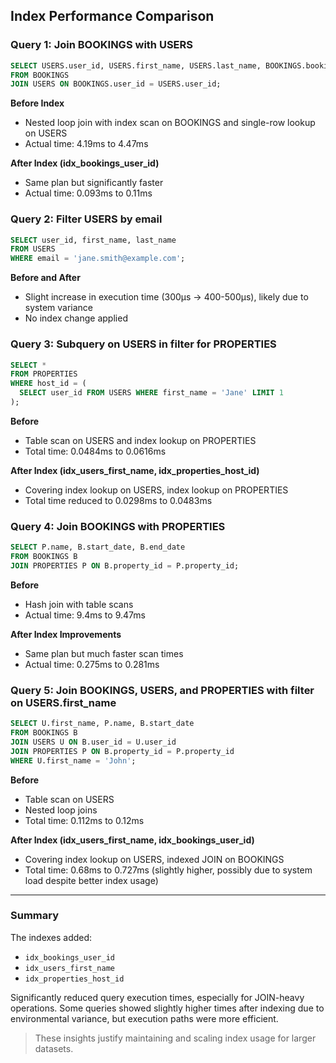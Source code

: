 ## Index Performance Comparison

### Query 1: Join BOOKINGS with USERS

```sql
SELECT USERS.user_id, USERS.first_name, USERS.last_name, BOOKINGS.booking_id
FROM BOOKINGS
JOIN USERS ON BOOKINGS.user_id = USERS.user_id;
```

**Before Index**

- Nested loop join with index scan on BOOKINGS and single-row lookup on USERS
- Actual time: 4.19ms to 4.47ms

**After Index (idx_bookings_user_id)**

- Same plan but significantly faster
- Actual time: 0.093ms to 0.11ms

### Query 2: Filter USERS by email

```sql
SELECT user_id, first_name, last_name
FROM USERS
WHERE email = 'jane.smith@example.com';
```

**Before and After**

- Slight increase in execution time (300µs → 400-500µs), likely due to system variance
- No index change applied

### Query 3: Subquery on USERS in filter for PROPERTIES

```sql
SELECT *
FROM PROPERTIES
WHERE host_id = (
  SELECT user_id FROM USERS WHERE first_name = 'Jane' LIMIT 1
);
```

**Before**

- Table scan on USERS and index lookup on PROPERTIES
- Total time: 0.0484ms to 0.0616ms

**After Index (idx_users_first_name, idx_properties_host_id)**

- Covering index lookup on USERS, index lookup on PROPERTIES
- Total time reduced to 0.0298ms to 0.0483ms

### Query 4: Join BOOKINGS with PROPERTIES

```sql
SELECT P.name, B.start_date, B.end_date
FROM BOOKINGS B
JOIN PROPERTIES P ON B.property_id = P.property_id;
```

**Before**

- Hash join with table scans
- Actual time: 9.4ms to 9.47ms

**After Index Improvements**

- Same plan but much faster scan times
- Actual time: 0.275ms to 0.281ms

### Query 5: Join BOOKINGS, USERS, and PROPERTIES with filter on USERS.first_name

```sql
SELECT U.first_name, P.name, B.start_date
FROM BOOKINGS B
JOIN USERS U ON B.user_id = U.user_id
JOIN PROPERTIES P ON B.property_id = P.property_id
WHERE U.first_name = 'John';
```

**Before**

- Table scan on USERS
- Nested loop joins
- Total time: 0.112ms to 0.12ms

**After Index (idx_users_first_name, idx_bookings_user_id)**

- Covering index lookup on USERS, indexed JOIN on BOOKINGS
- Total time: 0.68ms to 0.727ms (slightly higher, possibly due to system load despite better index usage)

---

### Summary

The indexes added:

- `idx_bookings_user_id`
- `idx_users_first_name`
- `idx_properties_host_id`

Significantly reduced query execution times, especially for JOIN-heavy operations. Some queries showed slightly higher times after indexing due to environmental variance, but execution paths were more efficient.

> These insights justify maintaining and scaling index usage for larger datasets.
